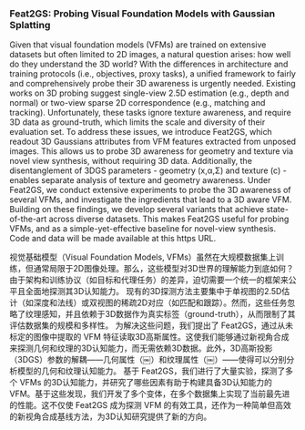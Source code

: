 ### Feat2GS: Probing Visual Foundation Models with Gaussian Splatting

Given that visual foundation models (VFMs) are trained on extensive datasets but often limited to 2D images, a natural question arises: how well do they understand the 3D world? With the differences in architecture and training protocols (i.e., objectives, proxy tasks), a unified framework to fairly and comprehensively probe their 3D awareness is urgently needed. Existing works on 3D probing suggest single-view 2.5D estimation (e.g., depth and normal) or two-view sparse 2D correspondence (e.g., matching and tracking). Unfortunately, these tasks ignore texture awareness, and require 3D data as ground-truth, which limits the scale and diversity of their evaluation set. To address these issues, we introduce Feat2GS, which readout 3D Gaussians attributes from VFM features extracted from unposed images. This allows us to probe 3D awareness for geometry and texture via novel view synthesis, without requiring 3D data. Additionally, the disentanglement of 3DGS parameters - geometry (x,α,Σ) and texture (c) - enables separate analysis of texture and geometry awareness. Under Feat2GS, we conduct extensive experiments to probe the 3D awareness of several VFMs, and investigate the ingredients that lead to a 3D aware VFM. Building on these findings, we develop several variants that achieve state-of-the-art across diverse datasets. This makes Feat2GS useful for probing VFMs, and as a simple-yet-effective baseline for novel-view synthesis. Code and data will be made available at this https URL.

视觉基础模型（Visual Foundation Models, VFMs）虽然在大规模数据集上训练，但通常局限于2D图像处理。那么，这些模型对3D世界的理解能力到底如何？由于架构和训练协议（如目标和代理任务）的差异，迫切需要一个统一的框架来公平且全面地探测其3D认知能力。
现有的3D探测方法主要集中于单视图的2.5D估计（如深度和法线）或双视图的稀疏2D对应（如匹配和跟踪）。然而，这些任务忽略了纹理感知，并且依赖于3D数据作为真实标签（ground-truth），从而限制了其评估数据集的规模和多样性。
为解决这些问题，我们提出了 Feat2GS，通过从未标定的图像中提取的 VFM 特征读取3D高斯属性。这使我们能够通过新视角合成来探测几何和纹理的3D认知能力，而无需依赖3D数据。此外，3D高斯投影（3DGS）参数的解耦——几何属性（￼）和纹理属性（￼）——使得可以分别分析模型的几何和纹理认知能力。
基于 Feat2GS，我们进行了大量实验，探测了多个 VFMs 的3D认知能力，并研究了哪些因素有助于构建具备3D认知能力的 VFM。基于这些发现，我们开发了多个变体，在多个数据集上实现了当前最先进的性能。这不仅使 Feat2GS 成为探测 VFM 的有效工具，还作为一种简单但高效的新视角合成基线方法，为3D认知研究提供了新的方向。
